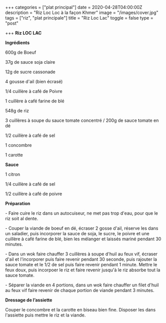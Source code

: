 +++
categories = ["plat principal"]
date = 2020-04-28T04:00:00Z
description = "Riz Loc Loc à la façon Khmer"
image = "/images/cover.jpg"
tags = ["riz", "plat principale"]
title = "Riz Loc Lac"
toggle = false
type = "post"

+++
**Riz LOC LAC**

**Ingrédients**

600g de Boeuf

37g de sauce soja claire

12g de sucre cassonade

4 gousse d'ail (bien écrasé)

1/4 cuillère à café de Poivre

1 cuillère à café farine de blé

548g de riz

3 cuillères à soupe du sauce tomate concentré / 200g de sauce tomate en dé

1/2 cuillère à café de sel

1 concombre

1 carotte

**Sauce**

1 citron

1/4 cuillère à café de sel

1/2 cuillère à café de poivre

**Préparation**

\- Faire cuire le riz dans un autocuiseur, ne met pas trop d'eau, pour que le riz soit al dente.

\- Couper la viande de boeuf en dé, écraser 2 gosse d'ail, réserve les dans un saladier, puis incorporer la sauce de soja, le sucre, le poivre et une cuillère à café farine de blé, bien les mélanger et laissés mariné pendant 30 minutes.

\- Dans un wok faire chauffer 3 cuillères à soupe d'huil au feux vif, écraser d'ail et l'incorporer puis faire revenir pendant 30 seconde, puis rajouter la sauce tomate et le 1/2 de sel puis faire revenir pendant 1 minute. Mettre le feux doux, puis incorpoer le riz et faire revenir jusqu'à le riz absorbe tout la sauce tomate.

\- Séparer la viande en 4 portions, dans un wok faire chauffer un filet d'huil au feux vif faire revenir de chaque portion de viande pendant 3 minutes.

**Dressage de l’assiette**

Couper le concombre et la carotte en biseau bien fine. Disposer les dans l'assiette puis mettre le riz et la viande.

  
 